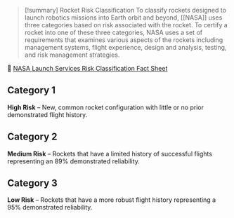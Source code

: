 >[!summary] Rocket Risk Classification
To classify rockets designed to launch robotics missions into Earth orbit and beyond, [[NASA]] uses three categories based on risk associated with the rocket. To certify a rocket into one of these three categories, NASA uses a set of requirements that examines various aspects of the rockets including management systems, flight experience, design and analysis, testing, and risk management strategies.
>
🔗 [NASA Launch Services Risk Classification Fact Sheet](https://www.nasa.gov/wp-content/uploads/2023/12/risk-classification-fact-sheet.pdf)
## Category 1
**High Risk** – New, common rocket configuration with little or no prior demonstrated flight history.

## Category 2
**Medium Risk** – Rockets that have a limited history of successful flights representing an 89% demonstrated reliability. 

## Category 3
**Low Risk** – Rockets that have a more robust flight history representing a 95% demonstrated reliability. 




